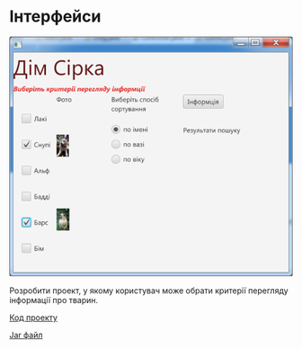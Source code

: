 # Інтерфейси

![Скріншот](/images/chapter12.png)

Розробити проект, у якому користувач може обрати критерії перегляду інформації про тварин.

[Код проекту](https://github.com/atmp-if/javafx/tree/project/Dog)

[Jar файл](https://github.com/atmp-if/javafx/releases/latest/download/Dog.jar)
